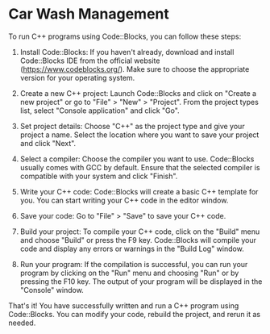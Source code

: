 # Car Wash Management

To run C++ programs using Code::Blocks, you can follow these steps:

1. Install Code::Blocks: If you haven't already, download and install Code::Blocks IDE from the official website (https://www.codeblocks.org/). Make sure to choose the appropriate version for your operating system.

2. Create a new C++ project: Launch Code::Blocks and click on "Create a new project" or go to "File" > "New" > "Project". From the project types list, select "Console application" and click "Go".

3. Set project details: Choose "C++" as the project type and give your project a name. Select the location where you want to save your project and click "Next".

4. Select a compiler: Choose the compiler you want to use. Code::Blocks usually comes with GCC by default. Ensure that the selected compiler is compatible with your system and click "Finish".

5. Write your C++ code: Code::Blocks will create a basic C++ template for you. You can start writing your C++ code in the editor window.

6. Save your code: Go to "File" > "Save" to save your C++ code.

7. Build your project: To compile your C++ code, click on the "Build" menu and choose "Build" or press the F9 key. Code::Blocks will compile your code and display any errors or warnings in the "Build Log" window.

8. Run your program: If the compilation is successful, you can run your program by clicking on the "Run" menu and choosing "Run" or by pressing the F10 key. The output of your program will be displayed in the "Console" window.

That's it! You have successfully written and run a C++ program using Code::Blocks. You can modify your code, rebuild the project, and rerun it as needed.
